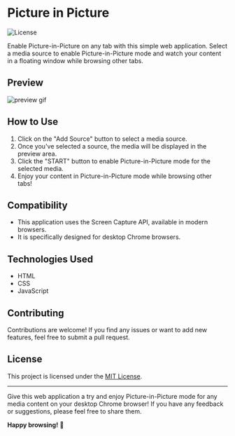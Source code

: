 # Picture in Picture

![License](https://img.shields.io/badge/license-MIT-blue)

Enable Picture-in-Picture on any tab with this simple web application. Select a media source to enable Picture-in-Picture mode and watch your content in a floating window while browsing other tabs.

## Preview


![preview gif](https://github.com/AmoghPadukone/picture-in-picture-enabler/assets/35802992/0bddff93-ff34-4bca-9194-9782a6f057ef)



## How to Use

1. Click on the "Add Source" button to select a media source.
2. Once you've selected a source, the media will be displayed in the preview area.
3. Click the "START" button to enable Picture-in-Picture mode for the selected media.
4. Enjoy your content in Picture-in-Picture mode while browsing other tabs!

## Compatibility

- This application uses the Screen Capture API, available in modern browsers.
- It is specifically designed for desktop Chrome browsers.

## Technologies Used

- HTML
- CSS
- JavaScript



## Contributing

Contributions are welcome! If you find any issues or want to add new features, feel free to submit a pull request.

## License

This project is licensed under the [MIT License](LICENSE).

---

Give this web application a try and enjoy Picture-in-Picture mode for any media content on your desktop Chrome browser! If you have any feedback or suggestions, please feel free to share them.

**Happy browsing!** 🚀
